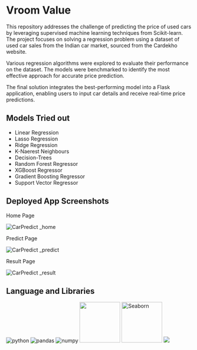 # Vroom Value

This repository addresses the challenge of predicting the price of used cars by leveraging supervised machine learning techniques from Scikit-learn. The project focuses on solving a regression problem using a dataset of used car sales from the Indian car market, sourced from the Cardekho website.

Various regression algorithms were explored to evaluate their performance on the dataset. The models were benchmarked to identify the most effective approach for accurate price prediction.

The final solution integrates the best-performing model into a Flask application, enabling users to input car details and receive real-time price predictions.

## Models Tried out

- Linear Regression
- Lasso Regression
- Ridge Regression
- K-Naerest Neighbours
- Decision-Trees
- Random Forest Regressor
- XGBoost Regressor
- Gradient Boosting Regressor
- Support Vector Regressor

## Deployed App Screenshots

Home Page

![CarPredict _home](https://github.com/user-attachments/assets/2b43f12c-c7c3-46c6-a4fa-57c794a838c2)

Predict Page

![CarPredict _predict](https://github.com/user-attachments/assets/241444d8-bcef-416a-b6a2-f1efd44d8bc7)


Result Page

![CarPredict _result](https://github.com/user-attachments/assets/c090cfa6-34d7-4dfc-82d5-9fa0af23e29d)

## Language and Libraries

<p>
<a><img src="https://img.shields.io/badge/Python-FFD43B?style=for-the-badge&logo=python&logoColor=darkgreen" alt="python"/></a>
<a><img src="https://img.shields.io/badge/Pandas-2C2D72?style=for-the-badge&logo=pandas&logoColor=white" alt="pandas"/></a>
<a><img src="https://img.shields.io/badge/Numpy-777BB4?style=for-the-badge&logo=numpy&logoColor=white" alt="numpy"/></a>
 <a><img src="https://matplotlib.org/_static/logo2_compressed.svg"width="110"/></a>
<a><img src="https://seaborn.pydata.org/_static/logo-wide-lightbg.svg" alt="Seaborn"width="110"/></a>
<a><img src="https://img.shields.io/badge/flask-%23000.svg?style=for-the-badge&logo=flask&logoColor=white"></a>
</p>
